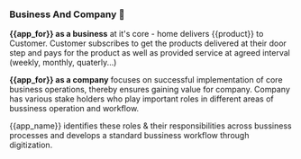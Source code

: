 ### Business And Company 💼 <!-- {docsify-ignore} -->

**{{app_for}} as a business** at it's core - home delivers {{product}} to Customer. Customer subscribes to get the products delivered at their door step and pays for the product as well as provided service at agreed interval (weekly, monthly, quaterly...)

**{{app_for}} as a company** focuses on successful implementation of core business operations, thereby ensures gaining value for company. Company has various stake holders who play important roles in different areas of bussiness operation and workflow. 

{{app_name}} identifies these roles & their responsibilities across bussiness processes and develops a standard bussiness workflow through digitization.
